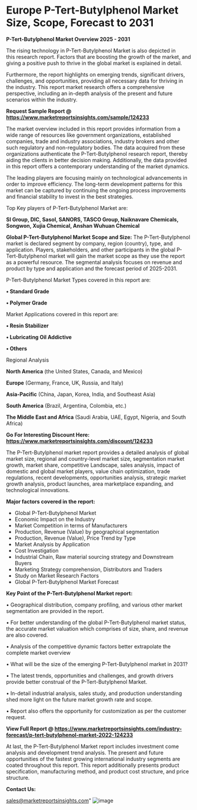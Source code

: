 # Europe P-Tert-Butylphenol Market Size, Scope, Forecast to 2031

<Strong> P-Tert-Butylphenol Market Overview 2025 - 2031</strong>

The rising technology in P-Tert-Butylphenol Market is also depicted in this research report. Factors that are boosting the growth of the market, and giving a positive push to thrive in the global market is explained in detail.

Furthermore, the report highlights on emerging trends, significant drivers, challenges, and opportunities, providing all necessary data for thriving in the industry. This report market research offers a comprehensive perspective, including an in-depth analysis of the present and future scenarios within the industry.

<strong>Request Sample Report @ <a href=https://www.marketreportsinsights.com/sample/124233>https://www.marketreportsinsights.com/sample/124233</a></strong>

The market overview included in this report provides information from a wide range of resources like government organizations, established companies, trade and industry associations, industry brokers and other such regulatory and non-regulatory bodies. The data acquired from these organizations authenticate the P-Tert-Butylphenol research report, thereby aiding the clients in better decision making. Additionally, the data provided in this report offers a contemporary understanding of the market dynamics.

The leading players are focusing mainly on technological advancements in order to improve efficiency. The long-term development patterns for this market can be captured by continuing the ongoing process improvements and financial stability to invest in the best strategies.

Top Key players of P-Tert-Butylphenol Market are:

<strong>SI Group, DIC, Sasol, SANORS, TASCO Group, Naiknavare Chemicals, Songwon, Xujia Chemical, Anshan Wuhuan Chemical</strong>

<strong><b>Global P-Tert-Butylphenol Market Scope and Size:</b></strong>
The P-Tert-Butylphenol market is declared segment by company, region (country), type, and application. Players, stakeholders, and other participants in the global P-Tert-Butylphenol market will gain the market scope as they use the report as a powerful resource. The segmental analysis focuses on revenue and product by type and application and the forecast period of 2025-2031.

P-Tert-Butylphenol Market Types covered in this report are:

<strong>• Standard Grade

• Polymer Grade</strong>

Market Applications covered in this report are:

<strong>• Resin Stabilizer

• Lubricating Oil Addictive

• Others</strong> 

Regional Analysis

<strong>North America</strong> (the United States, Canada, and Mexico)

<strong>Europe</strong> (Germany, France, UK, Russia, and Italy)

<strong>Asia-Pacific</strong> (China, Japan, Korea, India, and Southeast Asia)

<strong>South America</strong> (Brazil, Argentina, Colombia, etc.)

<strong>The Middle East and Africa</strong> (Saudi Arabia, UAE, Egypt, Nigeria, and South Africa)

<strong>Go For Interesting Discount Here: <a href=https://www.marketreportsinsights.com/discount/124233>https://www.marketreportsinsights.com/discount/124233</a></strong>

The P-Tert-Butylphenol market report provides a detailed analysis of global market size, regional and country-level market size, segmentation market growth, market share, competitive Landscape, sales analysis, impact of domestic and global market players, value chain optimization, trade regulations, recent developments, opportunities analysis, strategic market growth analysis, product launches, area marketplace expanding, and technological innovations.

<strong><b>Major factors covered in the report:</b></strong>
<ul>
  <li>Global P-Tert-Butylphenol Market </li>
  <li>Economic Impact on the Industry</li>
  <li>Market Competition in terms of Manufacturers</li>
  <li>Production, Revenue (Value) by geographical segmentation</li>
  <li>Production, Revenue (Value), Price Trend by Type</li>
  <li>Market Analysis by Application</li>
  <li>Cost Investigation</li>
  <li>Industrial Chain, Raw material sourcing strategy and Downstream Buyers</li>
  <li>Marketing Strategy comprehension, Distributors and Traders</li>
  <li>Study on Market Research Factors</li>
  <li>Global P-Tert-Butylphenol Market Forecast</li>
</ul>

<strong><b>Key Point of the P-Tert-Butylphenol Market report:</b></strong>

• Geographical distribution, company profiling, and various other market segmentation are provided in the report.

• For better understanding of the global P-Tert-Butylphenol market status, the accurate market valuation which comprises of size, share, and revenue are also covered.

• Analysis of the competitive dynamic factors better extrapolate the complete market overview

• What will be the size of the emerging P-Tert-Butylphenol market in 2031?

• The latest trends, opportunities and challenges, and growth drivers provide better construal of the P-Tert-Butylphenol Market.

• In-detail industrial analysis, sales study, and production understanding shed more light on the future market growth rate and scope.

• Report also offers the opportunity for customization as per the customer request.

<strong><b>View Full Report @ <a href=https://www.marketreportsinsights.com/industry-forecast/p-tert-butylphenol-market-2022-124233>https://www.marketreportsinsights.com/industry-forecast/p-tert-butylphenol-market-2022-124233</a></b></strong>


At last, the P-Tert-Butylphenol Market report includes investment come analysis and development trend analysis. The present and future opportunities of the fastest growing international industry segments are coated throughout this report. This report additionally presents product specification, manufacturing method, and product cost structure, and price structure.

<strong>Contact Us:</strong>

sales@marketreportsinsights.com"
![image](https://github.com/user-attachments/assets/f48e3b31-2d27-43b3-a213-b565c22273f5)
